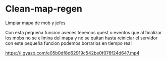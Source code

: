 # Clean-map-regen
Limpiar mapa de mob y jefes


Con esta pequeña funcion aveces tenemos quest o eventos que al finalizar los mobs no se elimina del mapa y no se quitan hasta reiniciar el servidor con este pequeña funcion podemos borrarlos en tiempo real

https://i.gyazo.com/e05b0df8d62919c542be0f076f24d647.mp4
